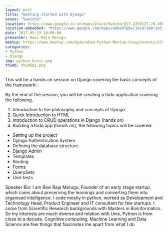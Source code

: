 ```yaml
---
layout: post
title: "Getting started with Django"
venue: "Sweccha"
location: https://www.google.co.in/maps/place/Swecha/@17.4359127,78.3604114,15z/data=!4m5!3m4!1s0x0:0xa0c03250867be025!8m2!3d17.4359127!4d78.3604114
location-embedded: "https://www.google.com/maps/embed?pb=!1m14!1m8!1m3!1d15225.987825582546!2d78.3604114!3d17.4359127!3m2!1i1024!2i768!4f13.1!3m3!1m2!1s0x0%3A0xa0c03250867be025!2sSwecha!5e0!3m2!1sen!2sin!4v1493287819285"
date: 2017-05-13 10:00:00
presenter: Ravi Raja Merugu
meetup: https://www.meetup.com/Hyderabad-Python-Meetup-Group/events/239460973/
categories:
- Python 
- Django
img: python_basic.png
thumb: thumb01.png
---
```


This will be a hands on session on Django covering the basic concepts of the framework:-
<!--more-->
By the end of the session, you will be creating a todo application covering the following.
1. Introduction to the philosophy and concepts of Django
2. Quick Introduction to HTML
3. Introduction to CRUD operations in Django (hands on)
4. Building a todo app (hands on), the following topics will be covered:
- Setting up the project
- Django Authentication System
- Defining the database structure.
- Django Admin
- Templates
- Routing
- Forms
- QuerySets
- Unit-tests

Speaker Bio:
I am Ravi Raja Merugu, Founder of an early stage startup, which cares about preserving the learnings and converting them into organised intelligence. I code mostly in python, worked as Development and Technology Head, Product Engineer and IT consultant for few startups. I come from Scientific Research backgrounds with Masters in Bioinformatics. So my interests are much diverse and relation with Unix, Python is from close to a decade. Cognitive computing, Machine Learning and Data Science are few things that fascinates me apart from what I do

[hampden]: https://github.com/jekyll/jekyll
